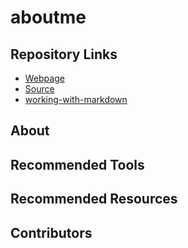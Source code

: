 # aboutme

## Repository Links

- [Webpage](https://github.com/venkateshkunduru123/aboutme)
- [Source](https://venkateshkunduru123.github.io/aboutme/)
- [working-with-markdown](https://github.com/venkateshkunduru123/working-with-markdown)

## About

## Recommended Tools

## Recommended Resources

## Contributors

